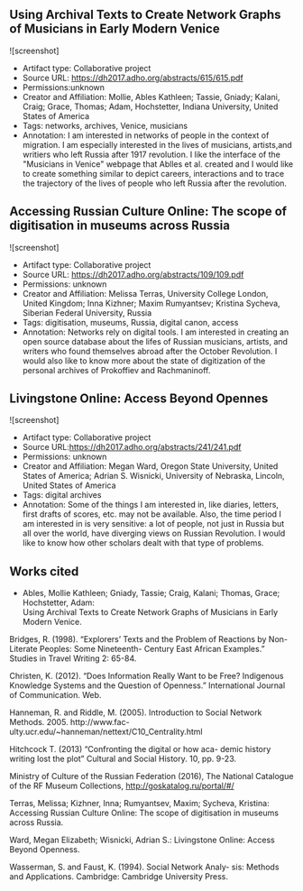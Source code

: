 ## Using Archival Texts to Create Network Graphs of Musicians in Early Modern Venice
![screenshot]
* Artifact type: Collaborative project
* Source URL: https://dh2017.adho.org/abstracts/615/615.pdf
* Permissions:unknown
* Creator and Affiliation: Mollie, Ables Kathleen; Tassie, Gniady; Kalani, Craig; Grace, Thomas; Adam, Hochstetter, Indiana University, United States of America
* Tags: networks, archives, Venice, musicians
* Annotation: I am interested in networks of people in the context of migration. I am especially interested in the lives of musicians, artists,and writiers who left Russia after 1917 revolution. I like the interface of the "Musicians in Venice" webpage that Ablles et al. created and I would like to create something similar to depict careers, interactions and to trace the trajectory of the lives of people who left Russia after the revolution. 
##  Accessing Russian Culture Online: The scope of digitisation in museums across Russia
![screenshot]
* Artifact type: Collaborative project
* Source URL: https://dh2017.adho.org/abstracts/109/109.pdf
* Permissions: unknown
* Creator and Affiliation: Melissa Terras, University College London, United Kingdom; Inna Kizhner; Maxim Rumyantsev; Kristina Sycheva,   Siberian Federal University, Russia
* Tags: digitisation, museums, Russia, digital canon, access
* Annotation: Networks rely on digital tools. I am interested in creating an open source database about the lifes of Russian musicians, artists, and writers who found themselves abroad after the October Revolution. I would also like to know more about the state of digitization of the personal archives of Prokoffiev and Rachmaninoff.
##  Livingstone Online: Access Beyond Opennes
![screenshot]
* Artifact type: Collaborative project
* Source URL:https://dh2017.adho.org/abstracts/241/241.pdf
* Permissions: unknown
* Creator and Affiliation: Megan Ward, Oregon State University, United States of America; Adrian S. Wisnicki, University of Nebraska, Lincoln, United States of America
* Tags: digital archives
* Annotation: Some of the things I am interested in, like diaries, letters, first drafts of scores, etc. may not be available. Also, the time period I am interested in is very sensitive: a lot of people, not just in Russia but all over the world, have diverging views on Russian Revolution. I would like to know how other scholars dealt with that type of problems.
## Works cited
* Ables, Mollie Kathleen; Gniady, Tassie; Craig, Kalani; Thomas, Grace; Hochstetter, Adam:  
Using Archival Texts to Create Network Graphs of Musicians in Early Modern Venice.

Bridges, R. (1998). “Explorers’ Texts and the Problem of Reactions by Non-Literate Peoples: 
Some Nineteenth- Century East African Examples.” Studies in Travel Writing 2: 65-84.

Christen, K. (2012). “Does Information Really Want to be Free? Indigenous Knowledge 
Systems and the Question of Openness.” International Journal of Communication.
 Web.

Hanneman, R. and Riddle, M. (2005). Introduction to Social Network Methods. 2005. 
http://www.fac- ulty.ucr.edu/~hanneman/nettext/C10_Centrality.html

Hitchcock T. (2013) “Confronting the digital or how aca- demic history writing lost the plot” 
Cultural and Social History. 10, pp. 9-23.

Ministry of Culture of the Russian Federation (2016), The National Catalogue of the RF 
Museum Collections, http://goskatalog.ru/portal/#/

Terras, Melissa; Kizhner, Inna; Rumyantsev, Maxim; Sycheva, Kristina: Accessing Russian 
Culture Online: The scope of digitisation in museums across Russia.

Ward, Megan Elizabeth; Wisnicki, Adrian S.: Livingstone Online: Access Beyond Openness.

Wasserman, S. and Faust, K. (1994). Social Network Analy- sis: Methods and Applications. 
Cambridge: Cambridge University Press.





